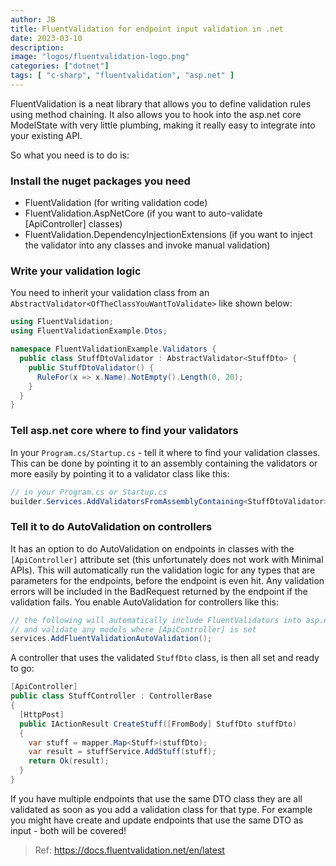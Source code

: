 ```yaml
---
author: JB
title: FluentValidation for endpoint input validation in .net
date: 2023-03-10
description:
image: "logos/fluentvalidation-logo.png"
categories: ["dotnet"]
tags: [ "c-sharp", "fluentvalidation", "asp.net" ]
---
```


FluentValidation is a neat library that allows you to define validation rules using method chaining. It also allows you to hook into the asp.net core ModelState with very little plumbing, making it really easy to integrate into your existing API.

So what you need is to do is:

### Install the nuget packages you need
- FluentValidation (for writing validation code)
- FluentValidation.AspNetCore (if you want to auto-validate [ApiController] classes)
- FluentValidation.DependencyInjectionExtensions (if you want to inject the validator into any classes and invoke manual validation)

### Write your validation logic

You need to inherit your validation class from an `AbstractValidator<OfTheClassYouWantToValidate>` like shown below:

```cs
using FluentValidation;
using FluentValidationExample.Dtos;

namespace FluentValidationExample.Validators {
  public class StuffDtoValidator : AbstractValidator<StuffDto> {
    public StuffDtoValidator() {
      RuleFor(x => x.Name).NotEmpty().Length(0, 20);
    }
  }
}
```

### Tell asp.net core where to find your validators

In your `Program.cs/Startup.cs` - tell it where to find your validation classes. This can be done by pointing it to an assembly containing the validators or more easily by pointing it to a validator class like this:

```cs
// in your Program.cs or Startup.cs
builder.Services.AddValidatorsFromAssemblyContaining<StuffDtoValidator>();
```

### Tell it to do AutoValidation on controllers

It has an option to do AutoValidation on endpoints in classes with the `[ApiController]` attribute set (this unfortunately does not work with Minimal APIs). This will automatically run the validation logic for any types that are parameters for the endpoints, before the endpoint is even hit. Any validation errors will be included in the BadRequest returned by the endpoint if the validation fails. You enable AutoValidation for controllers like this:

```cs
// the following will automatically include FluentValidators into asp.net core
// and validate any models where [ApiController] is set
services.AddFluentValidationAutoValidation();
```

A controller that uses the validated `StuffDto` class, is then all set and ready to go:

```cs
[ApiController]
public class StuffController : ControllerBase
{
  [HttpPost]
  public IActionResult CreateStuff([FromBody] StuffDto stuffDto)
  {
    var stuff = mapper.Map<Stuff>(stuffDto);
    var result = stuffService.AddStuff(stuff);
    return Ok(result);
  }
}
```

If you have multiple endpoints that use the same DTO class they are all validated as soon as you add a validation class for that type. For example you might have create and update endpoints that use the same DTO as input - both will be covered!

> Ref: https://docs.fluentvalidation.net/en/latest